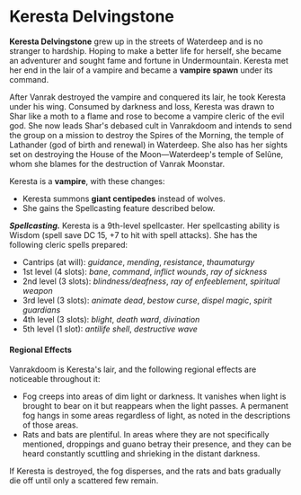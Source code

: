 # Keresta Delvingstone

**Keresta Delvingstone** grew up in the streets of Waterdeep and is no stranger to hardship. Hoping to make a better life for herself, she became an adventurer and sought fame and fortune in Undermountain. Keresta met her end in the lair of a vampire and became a **vampire spawn** under its command.

After Vanrak destroyed the vampire and conquered its lair, he took Keresta under his wing. Consumed by darkness and loss, Keresta was drawn to Shar like a moth to a flame and rose to become a vampire cleric of the evil god. She now leads Shar's debased cult in Vanrakdoom and intends to send the group on a mission to destroy the Spires of the Morning, the temple of Lathander (god of birth and renewal) in Waterdeep. She also has her sights set on destroying the House of the Moon—Waterdeep's temple of Selûne, whom she blames for the destruction of Vanrak Moonstar.

Keresta is a **vampire**, with these changes:

- Keresta summons **giant centipedes** instead of wolves.
- She gains the Spellcasting feature described below.

***Spellcasting.*** Keresta is a 9th-level spellcaster. Her spellcasting ability is Wisdom (spell save DC 15, +7 to hit with spell attacks). She has the following cleric spells prepared:

- Cantrips (at will): *guidance*, *mending*, *resistance*, *thaumaturgy*
- 1st level (4 slots): *bane*, *command*, *inflict wounds*, *ray of sickness*
- 2nd level (3 slots): *blindness/deafness*, *ray of enfeeblement*, *spiritual weapon*
- 3rd level (3 slots): *animate dead*, *bestow curse*, *dispel magic*, *spirit guardians*
- 4th level (3 slots): *blight*, *death ward*, *divination*
- 5th level (1 slot): *antilife shell*, *destructive wave*

#### Regional Effects

Vanrakdoom is Keresta's lair, and the following regional effects are noticeable throughout it:

- Fog creeps into areas of dim light or darkness. It vanishes when light is brought to bear on it but reappears when the light passes. A permanent fog hangs in some areas regardless of light, as noted in the descriptions of those areas.
- Rats and bats are plentiful. In areas where they are not specifically mentioned, droppings and guano betray their presence, and they can be heard constantly scuttling and shrieking in the distant darkness.

If Keresta is destroyed, the fog disperses, and the rats and bats gradually die off until only a scattered few remain.